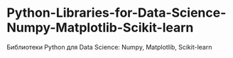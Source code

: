 # Python-Libraries-for-Data-Science-Numpy-Matplotlib-Scikit-learn
Библиотеки Python для Data Science: Numpy, Matplotlib, Scikit-learn
